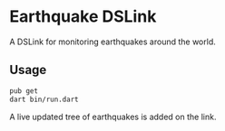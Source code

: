 # Earthquake DSLink

A DSLink for monitoring earthquakes around the world.

## Usage

```bash
pub get
dart bin/run.dart
```

A live updated tree of earthquakes is added on the link.
